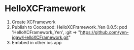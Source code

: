 # HelloXCFramework
1. Create XCFramework
2. Publish to Cocoapod: HelloXCFramework_Yen 0.0.5: 
  pod 'HelloXCFramework_Yen', :git => "https://github.com/yen-igaw/HelloXCFramework.git"
3. Embbed in other ios app
